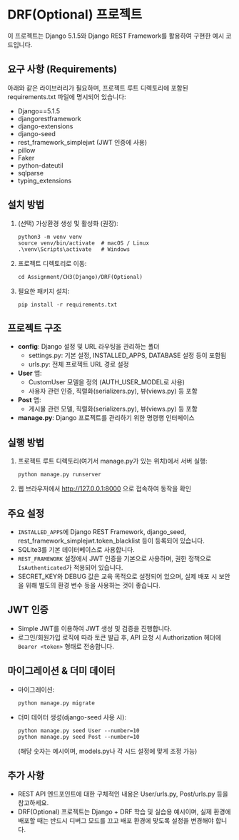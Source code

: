 # DRF(Optional) 프로젝트

이 프로젝트는 Django 5.1.5와 Django REST Framework를 활용하여 구현한 예시 코드입니다.

## 요구 사항 (Requirements)
아래와 같은 라이브러리가 필요하며, 프로젝트 루트 디렉토리에 포함된 requirements.txt 파일에 명시되어 있습니다:
- Django==5.1.5
- djangorestframework
- django-extensions
- django-seed
- rest_framework_simplejwt (JWT 인증에 사용)
- pillow
- Faker
- python-dateutil
- sqlparse
- typing_extensions

## 설치 방법
1. (선택) 가상환경 생성 및 활성화 (권장):
   ```
   python3 -m venv venv
   source venv/bin/activate  # macOS / Linux
   .\venv\Scripts\activate   # Windows
   ```
2. 프로젝트 디렉토리로 이동:
   ```
   cd Assignment/CH3(Django)/DRF(Optional)
   ```
3. 필요한 패키지 설치:
   ```
   pip install -r requirements.txt
   ```

## 프로젝트 구조
- **config**: Django 설정 및 URL 라우팅을 관리하는 폴더
  - settings.py: 기본 설정, INSTALLED_APPS, DATABASE 설정 등이 포함됨
  - urls.py: 전체 프로젝트 URL 경로 설정
- **User** 앱:
  - CustomUser 모델을 정의 (AUTH_USER_MODEL로 사용)
  - 사용자 관련 인증, 직렬화(serializers.py), 뷰(views.py) 등 포함
- **Post** 앱:
  - 게시물 관련 모델, 직렬화(serializers.py), 뷰(views.py) 등 포함
- **manage.py**: Django 프로젝트를 관리하기 위한 명령행 인터페이스

## 실행 방법
1. 프로젝트 루트 디렉토리(여기서 manage.py가 있는 위치)에서 서버 실행:
   ```
   python manage.py runserver
   ```
2. 웹 브라우저에서 http://127.0.0.1:8000 으로 접속하여 동작을 확인

## 주요 설정
- `INSTALLED_APPS`에 Django REST Framework, django_seed, rest_framework_simplejwt.token_blacklist 등이 등록되어 있습니다.
- SQLite3를 기본 데이터베이스로 사용합니다.
- `REST_FRAMEWORK` 설정에서 JWT 인증을 기본으로 사용하며, 권한 정책으로 `IsAuthenticated`가 적용되어 있습니다.
- SECRET_KEY와 DEBUG 값은 교육 목적으로 설정되어 있으며, 실제 배포 시 보안을 위해 별도의 환경 변수 등을 사용하는 것이 좋습니다.

## JWT 인증
- Simple JWT를 이용하여 JWT 생성 및 검증을 진행합니다.
- 로그인/회원가입 로직에 따라 토큰 발급 후, API 요청 시 Authorization 헤더에 `Bearer <token>` 형태로 전송합니다.

## 마이그레이션 & 더미 데이터
- 마이그레이션:
  ```
  python manage.py migrate
  ```
- 더미 데이터 생성(django-seed 사용 시):
  ```
  python manage.py seed User --number=10
  python manage.py seed Post --number=10
  ```
  (해당 숫자는 예시이며, models.py나 각 시드 설정에 맞게 조정 가능)

## 추가 사항
- REST API 엔드포인트에 대한 구체적인 내용은 User/urls.py, Post/urls.py 등을 참고하세요.
- DRF(Optional) 프로젝트는 Django + DRF 학습 및 실습용 예시이며, 실제 환경에 배포할 때는 반드시 디버그 모드를 끄고 배포 환경에 맞도록 설정을 변경해야 합니다.